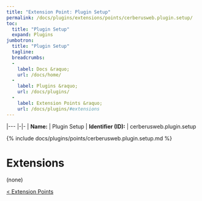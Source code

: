 ```yaml
---
title: "Extension Point: Plugin Setup"
permalink: /docs/plugins/extensions/points/cerberusweb.plugin.setup/
toc:
  title: "Plugin Setup"
  expand: Plugins
jumbotron:
  title: "Plugin Setup"
  tagline: 
  breadcrumbs:
  -
    label: Docs &raquo;
    url: /docs/home/
  -
    label: Plugins &raquo;
    url: /docs/plugins/
  -
    label: Extension Points &raquo;
    url: /docs/plugins/#extensions
---
```


|---
|-|-
| **Name:** | Plugin Setup
| **Identifier (ID):** | cerberusweb.plugin.setup

{% include docs/plugins/points/cerberusweb.plugin.setup.md %}

# Extensions

(none)

<div class="section-nav">
	<div class="left">
		<a href="/docs/plugins/extensions/#extension-points" class="prev">&lt; Extension Points</a>
	</div>
	<div class="right align-right">
	</div>
</div>
<div class="clear"></div>